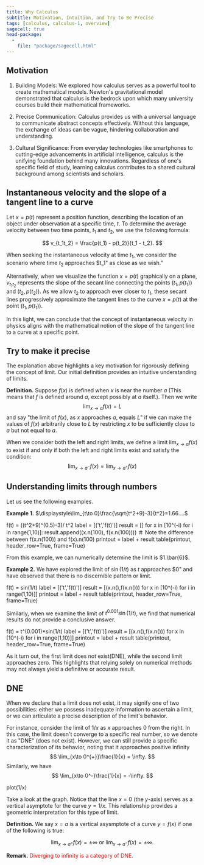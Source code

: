 ```yaml
---
title: Why Calculus
subtitle: Motivation, Intuition, and Try to Be Precise
tags: [calculus, calculus-1, overview]
sagecell: true
head-package:
  -
    file: "package/sagecell.html"
---
```


## Motivation

1. Building Models: We explored how calculus serves as a powerful tool to create mathematical models. Newton's gravitational model demonstrated that calculus is the bedrock upon which many university courses build their mathematical frameworks.

2. Precise Communication: Calculus provides us with a universal language to communicate abstract concepts effectively. Without this language, the exchange of ideas can be vague, hindering collaboration and understanding.

3. Cultural Significance: From everyday technologies like smartphones to cutting-edge advancements in artificial intelligence, calculus is the unifying foundation behind many innovations. Regardless of one's specific field of study, learning calculus contributes to a shared cultural background among scientists and scholars.

## Instantaneous velocity and the slope of a tangent line to a curve

Let $x = p(t)$ represent a position function, describing the location of an object under observation at a specific time, $t$. To determine the average velocity between two time points, $t_1$ and $t_2$, we use the following formula:

$$
v_{t_1t_2} = \frac{p(t_1) - p(t_2)}{t_1 - t_2}.
$$

When seeking the instantaneous velocity at time $t_1$, we consider the scenario where time $t_2$ approaches $t_1" as close as we wish."

Alternatively, when we visualize the function $x = p(t)$ graphically on a plane, $v_{t_1t_2}$ represents the slope of the secant line connecting the points $(t_1, p(t_1))$ and $(t_2, p(t_2))$. As we allow $t_2$ to approach ever closer to $t_1$, these secant lines progressively approximate the tangent lines to the curve $x = p(t)$ at the point $(t_1, p(t_1))$.

In this light, we can conclude that the concept of instantaneous velocity in physics aligns with the mathematical notion of the slope of the tangent line to a curve at a specific point.

## Try to make it precise

The explanation above highlights a key motivation for rigorously defining the concept of limit. Our initial definition provides an intuitive understanding of limits.

**Definition.** Suppose $f(x)$ is defined when $x$ is near the number $a$ (This means that $f$ is defined around $a$, except possibly at $a$ itself.). Then we write
$$
\lim_{x\to a}f(x)=L
$$
and say "the limit of $f(x)$, as $x$ approaches $a$, equals $L$" if we can make the values of $f(x)$ arbitrarily close to $L$ by restricting $x$ to be sufficiently close to $a$ but not equal to $a$.

When we consider both the left and right limits, we define a limit $\displaystyle\lim_{x\to a} f(x)$ to exist if and only if both the left and right limits exist and satisfy the condition:
$$\lim_{x\to a^{-}}f(x) = \lim_{x\to a^+}f(x)$$

## Understanding limits through numbers

Let us see the following examples.

**Example 1.**
$\displaystyle\lim_{t\to 0}\frac{\sqrt{t^2+9}-3}{t^2}=1.66....$
<div class="compute">
f(t) = ((t^2+9)^(0.5)-3)/ t^2
label = [('t','f(t)')]
result = []
for x in [10^(-i) for i in range(1,10)]:
    result.append((x.n(100), f(x.n(100))))   ＃ Note the difference between f(x.n(100)) and f(x).n(100)
printout = label + result
table(printout, header_row=True, frame=True)
</div>

From this example, we can numerically determine the limit is $1.\bar{6}$.

**Example 2.**
We have explored the limit of $\sin(1/t)$ as $t$ approaches $0" and have observed that there is no discernible pattern or limit.

<div class="compute">
f(t) = sin(1/t)
label = [('t','f(t)')]
result = [(x.n(),f(x.n())) for x in [10^(-i) for i in range(1,10)]]
printout = label + result
table(printout, header_row=True, frame=True)
</div>

Similarly, when we examine the limit of $t^{0.001}\sin(1/t)$, we find that numerical results do not provide a conclusive answer.

<div class="compute">
f(t) = t^(0.001)*sin(1/t)
label = [('t','f(t)')]
result = [(x.n(),f(x.n())) for x in [10^(-i) for i in range(1,10)]]
printout = label + result
table(printout, header_row=True, frame=True)
</div>

As it turn out, the first limit does not exist(DNE), while the second limit approaches zero. This highlights that relying solely on numerical methods may not always yield a definitive or accurate result.

## DNE

When we declare that a limit does not exist, it may signify one of two possibilities: either we possess inadequate information to ascertain a limit, or we can articulate a precise description of the limit's behavior.

For instance, consider the limit of $1/x$ as $x$ approaches $0$ from the right. In this case, the limit doesn't converge to a specific real number, so we denote it as "DNE" (does not exist). However, we can still provide a specific characterization of its behavior, noting that it approaches positive infinity
$$
\lim_{x\to 0^{+}}\frac{1}{x} = \infty.
$$
Similarly, we have
$$
\lim_{x\to 0^-}\frac{1}{x} = -\infty.
$$

<div class="compute">
plot(1/x)
</div>

Take a look at the graph. Notice that the line $x=0$ (the $y$-axis) serves as a vertical asymptote for the curve $y=1/x$. This relationship provides a geometric interpretation for this type of limit.


**Definition.** We say $x=a$ is a vertical asysmptote of a curve $y=f(x)$ if one of the following is true:

$$\lim_{x\to a^+}f(x)=\pm\infty\text{ or }\lim_{x\to a^-}f(x)=\pm\infty.$$

**Remark.** <span style="color:red;">Diverging to infinity is a category of DNE.</span>